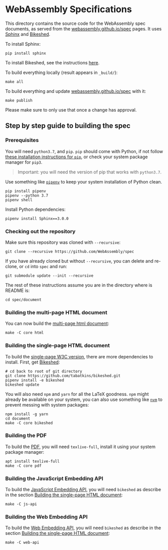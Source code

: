 # WebAssembly Specifications

This directory contains the source code for the WebAssembly spec documents, as served from the [webassembly.github.io/spec](https://webassembly.github.io/spec) pages.
It uses [Sphinx](http://www.sphinx-doc.org/) and [Bikeshed](https://github.com/tabatkins/bikeshed).

To install Sphinx:
```
pip install sphinx
```

To install Bikeshed, see the instructions [here](https://tabatkins.github.io/bikeshed/#installing).


To build everything locally (result appears in `_build/`):
```
make all
```

To build everything and update [webassembly.github.io/spec](https://webassembly.github.io/spec) with it:
```
make publish
```
Please make sure to only use that once a change has approval.

## Step by step guide to building the spec

### Prerequisites

You will need `python3.7`, and `pip`. `pip` should come with Python, if not follow [these installation instructions for `pip`](https://pip.pypa.io/en/stable/installing/), or check your system package manager for `pip3`.

> Important: you will need the version of pip that works with `python3.7`.


Use something like [`pipenv`](https://pipenv.pypa.io/) to keep your system installation of Python clean.

```
pip install pipenv
pipenv --python 3.7
pipenv shell
```

Install Python dependencies:

```
pipenv install Sphinx==3.0.0
```

### Checking out the repository

Make sure this repository was cloned with `--recursive`:

```
git clone --recursive https://github.com/WebAssembly/spec
```

If you have already cloned but without `--recursive`, you can delete and re-clone, or `cd` into `spec` and run:

```
git submodule update --init --recursive
```

The rest of these instructions assume you are in the directory where is README is:

```
cd spec/document
```

### Building the multi-page HTML document

You can now build the [multi-page html document](https://webassembly.github.io/spec/core/):

```
make -C core html
```

### Building the single-page HTML document

To build the [single-page W3C version](https://webassembly.github.io/spec/core/bikeshed/), there are more dependencies to install. First, get [Bikeshed](https://github.com/tabatkins/bikeshed):

```
# cd back to root of git directory
git clone https://github.com/tabatkins/bikeshed.git
pipenv install -e bikeshed
bikeshed update
```

You will also need `npm` and `yarn` for all the LaTeX goodness. `npm` might already be available on your system, you can also use something like [`nvm`](https://github.com/nvm-sh/nvm) to prevent messing with system packages:

```
npm install -g yarn
cd document
make -C core bikeshed
```

### Building the PDF

To build the [PDF](https://webassembly.github.io/spec/core/_download/WebAssembly.pdf), you will need `texlive-full`, install it using your system package manager:

```
apt install texlive-full
make -C core pdf
```

### Building the JavaScript Embedding API

To build the [JavaScript Embedding API](https://webassembly.github.io/spec/js-api/index.html), you will need `bikeshed` as describe in the section [Building the single-page HTML document](#building-the-single-page-html-document):

```
make -C js-api
```

### Building the Web Embedding API

To build the [Web Embedding API](https://webassembly.github.io/spec/web-api/index.html), you will need `bikeshed` as describe in the section [Building the single-page HTML document](#building-the-single-page-html-document):

```
make -C web-api
```
